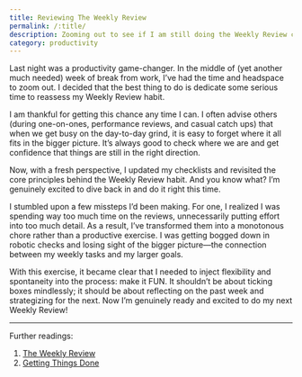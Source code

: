 ```yaml
---
title: Reviewing The Weekly Review
permalink: /:title/
description: Zooming out to see if I am still doing the Weekly Review correctly
category: productivity
---
```


Last night was a productivity game-changer. In the middle of (yet another much needed) week of break from work, I’ve had the time and headspace to zoom out. I decided that the best thing to do is dedicate some serious time to reassess my Weekly Review habit.

I am thankful for getting this chance any time I can. I often advise others (during one-on-ones, performance reviews, and casual catch ups) that when we get busy on the day-to-day grind, it is easy to forget where it all fits in the bigger picture. It’s always good to check where we are and get confidence that things are still in the right direction.

Now, with a fresh perspective, I updated my checklists and revisited the core principles behind the Weekly Review habit. And you know what? I’m genuinely excited to dive back in and do it right this time.

I stumbled upon a few missteps I’d been making. For one, I realized I was spending way too much time on the reviews, unnecessarily putting effort into too much detail. As a result, I’ve transformed them into a monotonous chore rather than a productive exercise. I was getting bogged down in robotic checks and losing sight of the bigger picture—the connection between my weekly tasks and my larger goals.

With this exercise, it became clear that I needed to inject flexibility and spontaneity into the process: make it FUN. It shouldn’t be about ticking boxes mindlessly; it should be about reflecting on the past week and strategizing for the next. Now I’m genuinely ready and excited to do my next Weekly Review!

-----

Further readings:
1. [The Weekly Review](https://todoist.com/productivity-methods/weekly-review)
2. [Getting Things Done](https://www.goodreads.com/book/show/1633.Getting_Things_Done)
